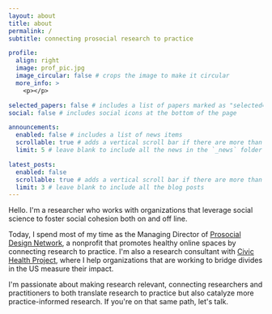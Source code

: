 ```yaml
---
layout: about
title: about
permalink: /
subtitle: connecting prosocial research to practice

profile:
  align: right
  image: prof_pic.jpg
  image_circular: false # crops the image to make it circular
  more_info: >
    <p></p>

selected_papers: false # includes a list of papers marked as "selected={true}"
social: false # includes social icons at the bottom of the page

announcements:
  enabled: false # includes a list of news items
  scrollable: true # adds a vertical scroll bar if there are more than 3 news items
  limit: 5 # leave blank to include all the news in the `_news` folder

latest_posts:
  enabled: false
  scrollable: true # adds a vertical scroll bar if there are more than 3 new posts items
  limit: 3 # leave blank to include all the blog posts
---
```


Hello. I'm  a researcher who works with organizations that leverage social science to foster social cohesion both on and off line. 

Today, I spend most of my time as the Managing Director of [Prosocial Design Network](https://www.prosocialdesign.org/), a nonprofit that promotes healthy online spaces by connecting research to practice. I'm also a research consultant with [Civic Health Project](https://www.civichealthproject.org/), where I help organizations that are working to bridge divides in the US measure their impact.  

I'm passionate about making research relevant, connecting researchers and practitioners to both translate research to practice but also catalyze more practice-informed research. If you're on that same path, let's talk.
